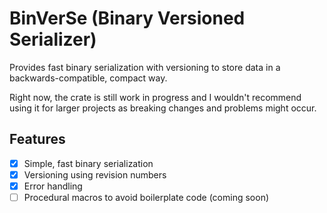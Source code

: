 # BinVerSe (**Bin**ary **Ver**sioned **Se**rializer)

Provides fast binary serialization with versioning to store data in a backwards-compatible, compact way.

Right now, the crate is still work in progress and I wouldn't recommend using it for larger projects as breaking changes and problems might occur.

## Features
- [x] Simple, fast binary serialization
- [x] Versioning using revision numbers
- [x] Error handling
- [ ] Procedural macros to avoid boilerplate code (coming soon)